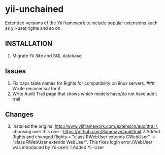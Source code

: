 yii-unchained
=============

Extended versions of the Yii framework to include popular extensions such as yii-user,rights and so on.




INSTALLATION
------------
1. Migrate Yii Site and SQL database


Issues
------
1. Fix caps table names for Rights for compatibility on linux servers. ### Wrote renamer.sql for it
2. Write Audit Trail page that shows which models have/do not have audit trail


Changes
-------

3. Installed the original http://www.yiiframework.com/extension/audittrail/, choosing over this one - https://github.com/Sammaye/audittrail
2.Added Rights and changed Rights-> "class RWebUser extends CWebUser" -> "class RWebUser extends WebUser". This fixes login error.(WebUser was introduced by Yii-user)
1.Added Yii-User